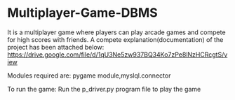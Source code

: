 # Multiplayer-Game-DBMS
It is a multiplayer game where players can play arcade games and compete for high scores with friends.
A compete explanation(documentation) of the project has been attached below:
https://drive.google.com/file/d/1qU3Ne5zw937BQ34Ko7zPe8lNzHCRcgtS/view

Modules required are:
pygame module,myslql.connector

To run the game:
Run the p_driver.py program file to play the game

